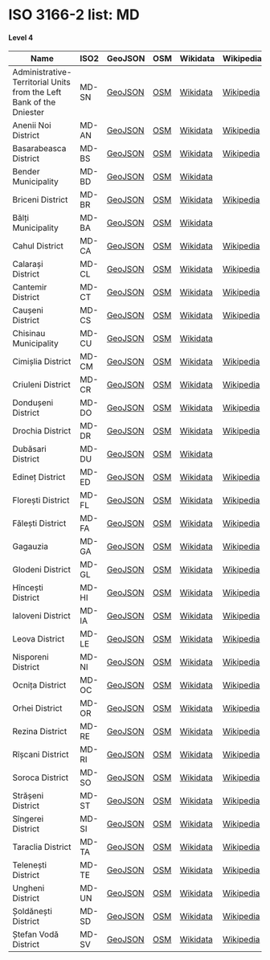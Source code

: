 # ISO 3166-2 list: MD


#### Level 4
Name | ISO2 | GeoJSON | OSM | Wikidata | Wikipedia | population 
--- | --- | --- | --- | --- | --- | --: 
Administrative-Territorial Units from the Left Bank of the Dniester | MD-SN | [GeoJSON](../../geojson/high/iso2/MD/MD-SN.geojson) | [OSM](https://www.openstreetmap.org/relation/2607033) | [Wikidata](https://www.wikidata.org/wiki/Q648767) | [Wikipedia](http://en.wikipedia.org/wiki/en%3ATransnistria%20autonomous%20territorial%20unit) | 
Anenii Noi District | MD-AN | [GeoJSON](../../geojson/high/iso2/MD/MD-AN.geojson) | [OSM](https://www.openstreetmap.org/relation/1692078) | [Wikidata](https://www.wikidata.org/wiki/Q769224) | [Wikipedia](http://en.wikipedia.org/wiki/en%3AAnenii%20Noi%20District) | 78,996
Basarabeasca District | MD-BS | [GeoJSON](../../geojson/high/iso2/MD/MD-BS.geojson) | [OSM](https://www.openstreetmap.org/relation/1104136) | [Wikidata](https://www.wikidata.org/wiki/Q1980044) | [Wikipedia](http://en.wikipedia.org/wiki/en%3ABasarabeasca%20District) | 23,012
Bender Municipality | MD-BD | [GeoJSON](../../geojson/high/iso2/MD/MD-BD.geojson) | [OSM](https://www.openstreetmap.org/relation/9581354) | [Wikidata](https://www.wikidata.org/wiki/Q18088065) |  | 
Briceni District | MD-BR | [GeoJSON](../../geojson/high/iso2/MD/MD-BR.geojson) | [OSM](https://www.openstreetmap.org/relation/59002) | [Wikidata](https://www.wikidata.org/wiki/Q753795) | [Wikipedia](http://en.wikipedia.org/wiki/de%3ARajon%20Briceni) | 70,029
Bălți Municipality | MD-BA | [GeoJSON](../../geojson/high/iso2/MD/MD-BA.geojson) | [OSM](https://www.openstreetmap.org/relation/58983) | [Wikidata](https://www.wikidata.org/wiki/Q29017181) |  | 102,457
Cahul District | MD-CA | [GeoJSON](../../geojson/high/iso2/MD/MD-CA.geojson) | [OSM](https://www.openstreetmap.org/relation/1699034) | [Wikidata](https://www.wikidata.org/wiki/Q2128882) | [Wikipedia](http://en.wikipedia.org/wiki/en%3ACahul%20District) | 105,324
Calarași District | MD-CL | [GeoJSON](../../geojson/high/iso2/MD/MD-CL.geojson) | [OSM](https://www.openstreetmap.org/relation/58988) | [Wikidata](https://www.wikidata.org/wiki/Q2128868) | [Wikipedia](http://en.wikipedia.org/wiki/en%3AC%C4%83l%C4%83ra%C8%99i%20District) | 64,401
Cantemir District | MD-CT | [GeoJSON](../../geojson/high/iso2/MD/MD-CT.geojson) | [OSM](https://www.openstreetmap.org/relation/1699022) | [Wikidata](https://www.wikidata.org/wiki/Q684183) | [Wikipedia](http://en.wikipedia.org/wiki/de%3ARajon%20Cantemir) | 52,115
Caușeni District | MD-CS | [GeoJSON](../../geojson/high/iso2/MD/MD-CS.geojson) | [OSM](https://www.openstreetmap.org/relation/65343) | [Wikidata](https://www.wikidata.org/wiki/Q2128869) | [Wikipedia](http://en.wikipedia.org/wiki/de%3ARajon%20C%C4%83u%C8%99eni) | 81,185
Chisinau Municipality | MD-CU | [GeoJSON](../../geojson/high/iso2/MD/MD-CU.geojson) | [OSM](https://www.openstreetmap.org/relation/1691801) | [Wikidata](https://www.wikidata.org/wiki/Q17176229) |  | 
Cimișlia District | MD-CM | [GeoJSON](../../geojson/high/iso2/MD/MD-CM.geojson) | [OSM](https://www.openstreetmap.org/relation/1211126) | [Wikidata](https://www.wikidata.org/wiki/Q286646) | [Wikipedia](http://en.wikipedia.org/wiki/en%3ACimi%C8%99lia%20District) | 49,299
Criuleni District | MD-CR | [GeoJSON](../../geojson/high/iso2/MD/MD-CR.geojson) | [OSM](https://www.openstreetmap.org/relation/1692126) | [Wikidata](https://www.wikidata.org/wiki/Q2128862) | [Wikipedia](http://en.wikipedia.org/wiki/ro%3ARaionul%20Criuleni) | 70,648
Dondușeni District | MD-DO | [GeoJSON](../../geojson/high/iso2/MD/MD-DO.geojson) | [OSM](https://www.openstreetmap.org/relation/59007) | [Wikidata](https://www.wikidata.org/wiki/Q1061128) | [Wikipedia](http://en.wikipedia.org/wiki/en%3ADondu%C8%99eni%20District) | 37,856
Drochia District | MD-DR | [GeoJSON](../../geojson/high/iso2/MD/MD-DR.geojson) | [OSM](https://www.openstreetmap.org/relation/1693907) | [Wikidata](https://www.wikidata.org/wiki/Q865594) | [Wikipedia](http://en.wikipedia.org/wiki/en%3ADrochia%20District) | 74,443
Dubăsari District | MD-DU | [GeoJSON](../../geojson/high/iso2/MD/MD-DU.geojson) | [OSM](https://www.openstreetmap.org/relation/1692123) | [Wikidata](https://www.wikidata.org/wiki/Q878278) |  | 29,271
Edineț District | MD-ED | [GeoJSON](../../geojson/high/iso2/MD/MD-ED.geojson) | [OSM](https://www.openstreetmap.org/relation/59000) | [Wikidata](https://www.wikidata.org/wiki/Q878290) | [Wikipedia](http://en.wikipedia.org/wiki/en%3AEdine%C8%9B%20District) | 71,849
Florești District | MD-FL | [GeoJSON](../../geojson/high/iso2/MD/MD-FL.geojson) | [OSM](https://www.openstreetmap.org/relation/1693560) | [Wikidata](https://www.wikidata.org/wiki/Q865726) | [Wikipedia](http://en.wikipedia.org/wiki/en%3AFlore%C8%99ti%20District) | 76,457
Fălești District | MD-FA | [GeoJSON](../../geojson/high/iso2/MD/MD-FA.geojson) | [OSM](https://www.openstreetmap.org/relation/58984) | [Wikidata](https://www.wikidata.org/wiki/Q878375) | [Wikipedia](http://en.wikipedia.org/wiki/en%3AF%C4%83le%C8%99ti%20District) | 78,258
Gagauzia | MD-GA | [GeoJSON](../../geojson/high/iso2/MD/MD-GA.geojson) | [OSM](https://www.openstreetmap.org/relation/1699032) | [Wikidata](https://www.wikidata.org/wiki/Q164819) | [Wikipedia](http://en.wikipedia.org/wiki/en%3AGagauzia) | 134,535
Glodeni District | MD-GL | [GeoJSON](../../geojson/high/iso2/MD/MD-GL.geojson) | [OSM](https://www.openstreetmap.org/relation/1693874) | [Wikidata](https://www.wikidata.org/wiki/Q860716) | [Wikipedia](http://en.wikipedia.org/wiki/ro%3ARaionul%20Glodeni) | 51,306
Hîncești District | MD-HI | [GeoJSON](../../geojson/high/iso2/MD/MD-HI.geojson) | [OSM](https://www.openstreetmap.org/relation/58991) | [Wikidata](https://www.wikidata.org/wiki/Q878297) | [Wikipedia](http://en.wikipedia.org/wiki/ro%3ARaionul%20H%C3%AEnce%C8%99ti) | 103,784
Ialoveni District | MD-IA | [GeoJSON](../../geojson/high/iso2/MD/MD-IA.geojson) | [OSM](https://www.openstreetmap.org/relation/1691800) | [Wikidata](https://www.wikidata.org/wiki/Q2128964) | [Wikipedia](http://en.wikipedia.org/wiki/ro%3ARaionul%20Ialoveni) | 93,154
Leova District | MD-LE | [GeoJSON](../../geojson/high/iso2/MD/MD-LE.geojson) | [OSM](https://www.openstreetmap.org/relation/1699023) | [Wikidata](https://www.wikidata.org/wiki/Q1826662) | [Wikipedia](http://en.wikipedia.org/wiki/de%3ARajon%20Leova) | 44,702
Nisporeni District | MD-NI | [GeoJSON](../../geojson/high/iso2/MD/MD-NI.geojson) | [OSM](https://www.openstreetmap.org/relation/58990) | [Wikidata](https://www.wikidata.org/wiki/Q878266) | [Wikipedia](http://en.wikipedia.org/wiki/ro%3ARaionul%20Nisporeni) | 53,154
Ocnița District | MD-OC | [GeoJSON](../../geojson/high/iso2/MD/MD-OC.geojson) | [OSM](https://www.openstreetmap.org/relation/59005) | [Wikidata](https://www.wikidata.org/wiki/Q266444) | [Wikipedia](http://en.wikipedia.org/wiki/ro%3ARaionul%20Ocni%C8%9Ba) | 47,425
Orhei District | MD-OR | [GeoJSON](../../geojson/high/iso2/MD/MD-OR.geojson) | [OSM](https://www.openstreetmap.org/relation/1692172) | [Wikidata](https://www.wikidata.org/wiki/Q2112462) | [Wikipedia](http://en.wikipedia.org/wiki/de%3ARajon%20Orhei) | 101,502
Rezina District | MD-RE | [GeoJSON](../../geojson/high/iso2/MD/MD-RE.geojson) | [OSM](https://www.openstreetmap.org/relation/1435790) | [Wikidata](https://www.wikidata.org/wiki/Q878317) | [Wikipedia](http://en.wikipedia.org/wiki/en%3ARezina%20District) | 42,486
Rîșcani District | MD-RI | [GeoJSON](../../geojson/high/iso2/MD/MD-RI.geojson) | [OSM](https://www.openstreetmap.org/relation/1693908) | [Wikidata](https://www.wikidata.org/wiki/Q611656) | [Wikipedia](http://en.wikipedia.org/wiki/en%3AR%C3%AE%C8%99cani%20District) | 59,226
Soroca District | MD-SO | [GeoJSON](../../geojson/high/iso2/MD/MD-SO.geojson) | [OSM](https://www.openstreetmap.org/relation/1693523) | [Wikidata](https://www.wikidata.org/wiki/Q2129022) | [Wikipedia](http://en.wikipedia.org/wiki/en%3ASoroca%20District) | 77,656
Strășeni District | MD-ST | [GeoJSON](../../geojson/high/iso2/MD/MD-ST.geojson) | [OSM](https://www.openstreetmap.org/relation/85827) | [Wikidata](https://www.wikidata.org/wiki/Q878308) | [Wikipedia](http://en.wikipedia.org/wiki/en%3AStr%C4%83%C8%99eni%20District) | 82,675
Sîngerei District | MD-SI | [GeoJSON](../../geojson/high/iso2/MD/MD-SI.geojson) | [OSM](https://www.openstreetmap.org/relation/58996) | [Wikidata](https://www.wikidata.org/wiki/Q1796621) | [Wikipedia](http://en.wikipedia.org/wiki/en%3AS%C3%AEngerei%20District) | 79,814
Taraclia District | MD-TA | [GeoJSON](../../geojson/high/iso2/MD/MD-TA.geojson) | [OSM](https://www.openstreetmap.org/relation/1699033) | [Wikidata](https://www.wikidata.org/wiki/Q865884) | [Wikipedia](http://en.wikipedia.org/wiki/en%3ATaraclia%20District) | 37,357
Telenești District | MD-TE | [GeoJSON](../../geojson/high/iso2/MD/MD-TE.geojson) | [OSM](https://www.openstreetmap.org/relation/58993) | [Wikidata](https://www.wikidata.org/wiki/Q2129025) | [Wikipedia](http://en.wikipedia.org/wiki/en%3ATelene%C8%99ti%20District) | 61,144
Ungheni District | MD-UN | [GeoJSON](../../geojson/high/iso2/MD/MD-UN.geojson) | [OSM](https://www.openstreetmap.org/relation/58985) | [Wikidata](https://www.wikidata.org/wiki/Q854443) | [Wikipedia](http://en.wikipedia.org/wiki/ro%3ARaionul%20Ungheni) | 101,064
Șoldănești District | MD-SD | [GeoJSON](../../geojson/high/iso2/MD/MD-SD.geojson) | [OSM](https://www.openstreetmap.org/relation/1693561) | [Wikidata](https://www.wikidata.org/wiki/Q865639) | [Wikipedia](http://en.wikipedia.org/wiki/en%3A%C8%98old%C4%83ne%C8%99ti%20District) | 36,743
Ștefan Vodă District | MD-SV | [GeoJSON](../../geojson/high/iso2/MD/MD-SV.geojson) | [OSM](https://www.openstreetmap.org/relation/65344) | [Wikidata](https://www.wikidata.org/wiki/Q2129061) | [Wikipedia](http://en.wikipedia.org/wiki/ro%3ARaionul%20%C8%98tefan%20Vod%C4%83) | 62,072
